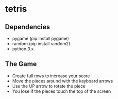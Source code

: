 # tetris

## Dependencies

- pygame (pip install pygame)
- random (pip install random2)
- python 3.x

## The Game

- Create full rows to increase your score
- Move the pieces around with the keyboard arrows
- Use the UP arrow to rotate the piece
- You lose if the pieces touch the top of the screen
